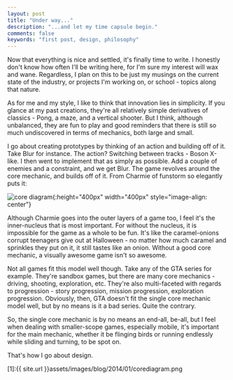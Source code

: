 ```yaml
---
layout: post
title: "Under way..."
description: "...and let my time capsule begin."
comments: false
keywords: "first post, design, philosophy"
---
```


Now that everything is nice and settled, it's finally time to write. I honestly don't know how often I'll be writing here, for I'm sure my interest will wax and wane. Regardless, I plan on this to be just my musings on the current state of the industry, or projects I'm working on, or school - topics along that nature.

As for me and my style, I like to think that innovation lies in simplicity. If you glance at my past creations, they're all relatively simple derivatives of classics - Pong, a maze, and a vertical shooter. But I think, although unbalanced, they are fun to play and good reminders that there is still so much undiscovered in terms of mechanics, both large and small.

I go about creating prototypes by thinking of an action and building off of it. Take Blur for instance. The action? Switching between tracks - Boson X-like. I then went to implement that as simply as possible. Add a couple of enemies and a constraint, and we get Blur. The game revolves around the core mechanic, and builds off of it. From Charmie of funstorm so elegantly puts it:

![core diagram](1){:height="400px" width="400px" style="image-align: center"}

Although Charmie goes into the outer layers of a game too, I feel it's the inner-nucleus that is most important. For without the nucleus, it is impossible for the game as a whole to be fun. It's like the caramel-onions corrupt teenagers give out at Halloween - no matter how much caramel and sprinkles they put on it, it still tastes like an onion. Without a good core mechanic, a visually awesome game isn't so awesome.

Not all games fit this model well though. Take any of the GTA series for example. They're sandbox games, but there are many core mechanics - driving, shooting, exploration, etc. They're also multi-faceted with regards to progression - story progression, mission progression, exploration progression. Obviously, then, GTA doesn't fit the single core mechanic model well, but by no means is it a bad series. Quite the contrary.

So, the single core mechanic is by no means an end-all, be-all, but I feel when dealing with smaller-scope games, especially mobile, it's important for the main mechanic, whether it be flinging birds or running endlessly while sliding and turning, to be spot on.

That's how I go about design.

[1]:{{ site.url }}assets/images/blog/2014/01/corediagram.png
